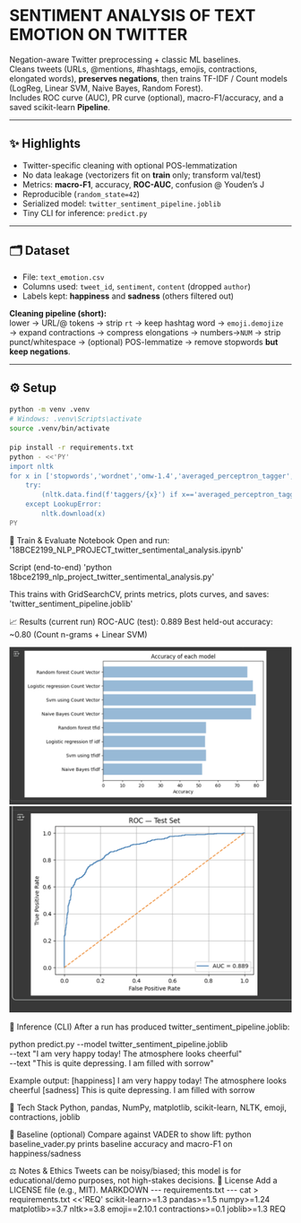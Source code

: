 # SENTIMENT ANALYSIS OF TEXT EMOTION ON TWITTER

Negation-aware Twitter preprocessing + classic ML baselines.  
Cleans tweets (URLs, @mentions, #hashtags, emojis, contractions, elongated words), **preserves negations**, then trains TF-IDF / Count models (LogReg, Linear SVM, Naive Bayes, Random Forest).  
Includes ROC curve (AUC), PR curve (optional), macro-F1/accuracy, and a saved scikit-learn **Pipeline**.

---

## ✨ Highlights
- Twitter-specific cleaning with optional POS-lemmatization
- No data leakage (vectorizers fit on **train** only; transform val/test)
- Metrics: **macro-F1**, accuracy, **ROC-AUC**, confusion @ Youden’s J
- Reproducible (`random_state=42`)
- Serialized model: `twitter_sentiment_pipeline.joblib`
- Tiny CLI for inference: `predict.py`

---

## 🗂️ Dataset
- File: `text_emotion.csv`
- Columns used: `tweet_id`, `sentiment`, `content` (dropped `author`)
- Labels kept: **happiness** and **sadness** (others filtered out)

**Cleaning pipeline (short):**  
lower → URL/@ tokens → strip `rt` → keep hashtag word → `emoji.demojize` → expand contractions → compress elongations → numbers→`NUM` → strip punct/whitespace → (optional) POS-lemmatize → remove stopwords **but keep negations**.

---

## ⚙️ Setup
```bash
python -m venv .venv
# Windows: .venv\Scripts\activate
source .venv/bin/activate

pip install -r requirements.txt
python - <<'PY'
import nltk
for x in ['stopwords','wordnet','omw-1.4','averaged_perceptron_tagger','vader_lexicon']:
    try:
        (nltk.data.find(f'taggers/{x}') if x=='averaged_perceptron_tagger' else nltk.data.find(f'corpora/{x}'))
    except LookupError:
        nltk.download(x)
PY
```
🚀 Train & Evaluate
Notebook
Open and run:
'18BCE2199_NLP_PROJECT_twitter_sentimental_analysis.ipynb'


Script (end-to-end)
'python 18bce2199_nlp_project_twitter_sentimental_analysis.py'


This trains with GridSearchCV, prints metrics, plots curves, and saves:
'twitter_sentiment_pipeline.joblib'

📈 Results (current run)
ROC-AUC (test): 0.889
Best held-out accuracy: ~0.80 (Count n-grams + Linear SVM)

![a](https://github.com/Kartikay77/Twitter-sentimental-analysis-snlp/blob/main/SNLP1.png)
![b](https://github.com/Kartikay77/Twitter-sentimental-analysis-snlp/blob/main/SNLP2.png)

🔮 Inference (CLI)
After a run has produced twitter_sentiment_pipeline.joblib:

python predict.py --model twitter_sentiment_pipeline.joblib \
  --text "I am very happy today! The atmosphere looks cheerful" \
  --text "This is quite depressing. I am filled with sorrow"

Example output:
[happiness] I am very happy today! The atmosphere looks cheerful
[sadness]   This is quite depressing. I am filled with sorrow

🧰 Tech Stack
Python, pandas, NumPy, matplotlib, scikit-learn, NLTK, emoji, contractions, joblib

🧪 Baseline (optional)
Compare against VADER to show lift:
python baseline_vader.py
prints baseline accuracy and macro-F1 on happiness/sadness


⚖️ Notes & Ethics
Tweets can be noisy/biased; this model is for educational/demo purposes, not high-stakes decisions.
📜 License
Add a LICENSE file (e.g., MIT).
MARKDOWN
--- requirements.txt ---
cat > requirements.txt <<'REQ'
scikit-learn>=1.3
pandas>=1.5
numpy>=1.24
matplotlib>=3.7
nltk>=3.8
emoji==2.10.1
contractions>=0.1
joblib>=1.3
REQ




 
